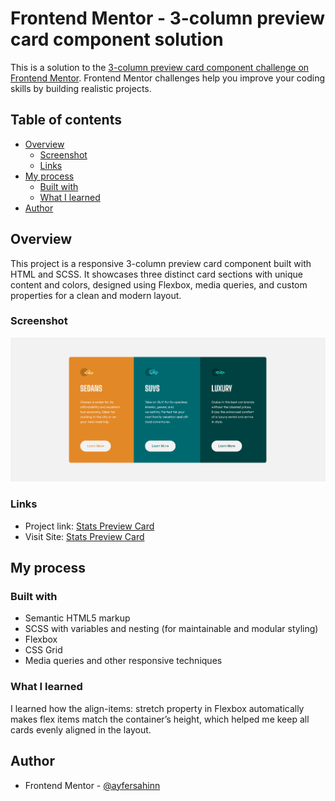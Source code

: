 # Frontend Mentor - 3-column preview card component solution

This is a solution to the [3-column preview card component challenge on Frontend Mentor](https://www.frontendmentor.io/challenges/3column-preview-card-component-pH92eAR2-). Frontend Mentor challenges help you improve your coding skills by building realistic projects.

## Table of contents

- [Overview](#overview)
  - [Screenshot](#screenshot)
  - [Links](#links)
- [My process](#my-process)
  - [Built with](#built-with)
  - [What I learned](#what-i-learned)
- [Author](#author)

## Overview

This project is a responsive 3-column preview card component built with HTML and SCSS. It showcases three distinct card sections with unique content and colors, designed using Flexbox, media queries, and custom properties for a clean and modern layout.

### Screenshot

![](3-column-preview-card-component.png)

### Links

- Project link: [Stats Preview Card](https://github.com/ayfersahinn/frontend-mentor-projects/tree/main/3-column-preview-card-component)
- Visit Site: [Stats Preview Card](https://ayfersahinn.github.io/frontend-mentor-projects/3-column-preview-card-component)

## My process

### Built with

- Semantic HTML5 markup
- SCSS with variables and nesting (for maintainable and modular styling)
- Flexbox
- CSS Grid
- Media queries and other responsive techniques

### What I learned

I learned how the align-items: stretch property in Flexbox automatically makes flex items match the container’s height, which helped me keep all cards evenly aligned in the layout.

## Author

- Frontend Mentor - [@ayfersahinn](https://www.frontendmentor.io/profile/ayfersahinn)
